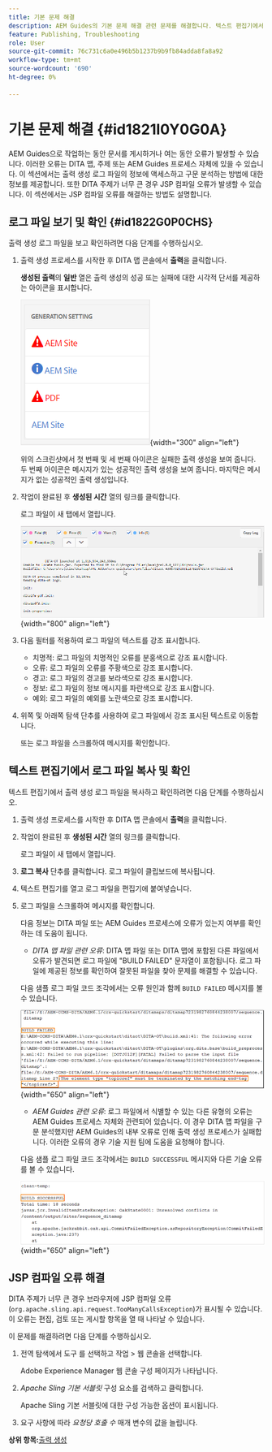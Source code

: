 ```yaml
---
title: 기본 문제 해결
description: AEM Guides의 기본 문제 해결 관련 문제를 해결합니다. 텍스트 편집기에서 로그 파일을 보고, 복사하고, 확인하고, JSP 컴파일 오류를 해결하는 방법에 대해 알아봅니다.
feature: Publishing, Troubleshooting
role: User
source-git-commit: 76c731c6a0e496b5b1237b9b9fb84adda8fa8a92
workflow-type: tm+mt
source-wordcount: '690'
ht-degree: 0%

---
```


# 기본 문제 해결 {#id1821I0Y0G0A}

AEM Guides으로 작업하는 동안 문서를 게시하거나 여는 동안 오류가 발생할 수 있습니다. 이러한 오류는 DITA 맵, 주제 또는 AEM Guides 프로세스 자체에 있을 수 있습니다. 이 섹션에서는 출력 생성 로그 파일의 정보에 액세스하고 구문 분석하는 방법에 대한 정보를 제공합니다. 또한 DITA 주제가 너무 큰 경우 JSP 컴파일 오류가 발생할 수 있습니다. 이 섹션에서는 JSP 컴파일 오류를 해결하는 방법도 설명합니다.

## 로그 파일 보기 및 확인 {#id1822G0P0CHS}

출력 생성 로그 파일을 보고 확인하려면 다음 단계를 수행하십시오.

1. 출력 생성 프로세스를 시작한 후 DITA 맵 콘솔에서 **출력**&#x200B;을 클릭합니다.

   **생성된 출력**&#x200B;의 **일반** 열은 출력 생성의 성공 또는 실패에 대한 시각적 단서를 제공하는 아이콘을 표시합니다.

   ![](images/output-general-settings.png){width="300" align="left"}

   위의 스크린샷에서 첫 번째 및 세 번째 아이콘은 실패한 출력 생성을 보여 줍니다. 두 번째 아이콘은 메시지가 있는 성공적인 출력 생성을 보여 줍니다. 마지막은 메시지가 없는 성공적인 출력 생성입니다.

1. 작업이 완료된 후 **생성된 시간** 열의 링크를 클릭합니다.

   로그 파일이 새 탭에서 열립니다.

   ![](images/log-file.png){width="800" align="left"}

1. 다음 필터를 적용하여 로그 파일의 텍스트를 강조 표시합니다.
   - 치명적: 로그 파일의 치명적인 오류를 분홍색으로 강조 표시합니다.
   - 오류: 로그 파일의 오류를 주황색으로 강조 표시합니다.
   - 경고: 로그 파일의 경고를 보라색으로 강조 표시합니다.
   - 정보: 로그 파일의 정보 메시지를 파란색으로 강조 표시합니다.
   - 예외: 로그 파일의 예외를 노란색으로 강조 표시합니다.
1. 위쪽 및 아래쪽 탐색 단추를 사용하여 로그 파일에서 강조 표시된 텍스트로 이동합니다.

   또는 로그 파일을 스크롤하여 메시지를 확인합니다.


## 텍스트 편집기에서 로그 파일 복사 및 확인

텍스트 편집기에서 출력 생성 로그 파일을 복사하고 확인하려면 다음 단계를 수행하십시오.

1. 출력 생성 프로세스를 시작한 후 DITA 맵 콘솔에서 **출력**&#x200B;을 클릭합니다.

1. 작업이 완료된 후 **생성된 시간** 열의 링크를 클릭합니다.

   로그 파일이 새 탭에서 열립니다.

1. **로그 복사** 단추를 클릭합니다. 로그 파일이 클립보드에 복사됩니다.
1. 텍스트 편집기를 열고 로그 파일을 편집기에 붙여넣습니다.

1. 로그 파일을 스크롤하여 메시지를 확인합니다.

   다음 정보는 DITA 파일 또는 AEM Guides 프로세스에 오류가 있는지 여부를 확인하는 데 도움이 됩니다.

   - *DITA 맵 파일 관련 오류*: DITA 맵 파일 또는 DITA 맵에 포함된 다른 파일에서 오류가 발견되면 로그 파일에 &quot;BUILD FAILED&quot; 문자열이 포함됩니다. 로그 파일에 제공된 정보를 확인하여 잘못된 파일을 찾아 문제를 해결할 수 있습니다.

   다음 샘플 로그 파일 코드 조각에서는 오류 원인과 함께 `BUILD FAILED` 메시지를 볼 수 있습니다.

   ![](images/dita-error-in-log-file.png){width="650" align="left"}

   - *AEM Guides 관련 오류*: 로그 파일에서 식별할 수 있는 다른 유형의 오류는 AEM Guides 프로세스 자체와 관련되어 있습니다. 이 경우 DITA 맵 파일을 구문 분석했지만 AEM Guides의 내부 오류로 인해 출력 생성 프로세스가 실패합니다. 이러한 오류의 경우 기술 지원 팀에 도움을 요청해야 합니다.

   다음 샘플 로그 파일 코드 조각에서는 `BUILD SUCCESSFUL` 메시지와 다른 기술 오류를 볼 수 있습니다.

   ![](images/process-error-in-log-file.png){width="650" align="left"}


## JSP 컴파일 오류 해결

DITA 주제가 너무 큰 경우 브라우저에 JSP 컴파일 오류 \(`org.apache.sling.api.request.TooManyCallsException`\)가 표시될 수 있습니다. 이 오류는 편집, 검토 또는 게시할 항목을 열 때 나타날 수 있습니다.

이 문제를 해결하려면 다음 단계를 수행하십시오.

1. 전역 탐색에서 도구 를 선택하고 작업 \> 웹 콘솔을 선택합니다.

   Adobe Experience Manager 웹 콘솔 구성 페이지가 나타납니다.

1. *Apache Sling 기본 서블릿* 구성 요소를 검색하고 클릭합니다.

   Apache Sling 기본 서블릿에 대한 구성 가능한 옵션이 표시됩니다.

1. 요구 사항에 따라 *요청당 호출 수* 매개 변수의 값을 늘립니다.


**상위 항목:**[&#x200B;출력 생성](generate-output.md)

